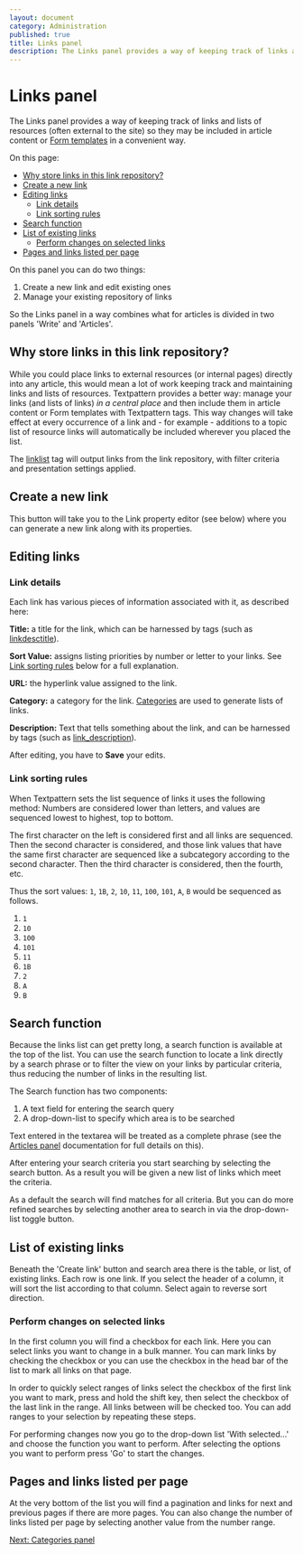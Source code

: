 ```yaml
---
layout: document
category: Administration
published: true
title: Links panel
description: The Links panel provides a way of keeping track of links and lists of external resources.
---
```


# Links panel

The Links panel provides a way of keeping track of links and lists of resources (often external to the site) so they may be included in article content or [Form templates](https://docs.textpattern.com/themes/form-templates-explained) in a convenient way.

On this page:

* [Why store links in this link repository?](#why-store-links-in-this-link-repository)
* [Create a new link](#create-a-new-link)
* [Editing links](#editing-links)
  * [Link details](#link-details)
  * [Link sorting rules](#link-sorting-rules)
* [Search function](#search-function)
* [List of existing links](#list-of-existing-links)
  * [Perform changes on selected links](#perform-changes-on-selected-links)
* [Pages and links listed per page](#pages-and-links-listed-per-page)

On this panel you can do two things:

1. Create a new link and edit existing ones
2. Manage your existing repository of links

So the Links panel in a way combines what for articles is divided in two panels 'Write' and 'Articles'.

## Why store links in this link repository?

While you could place links to external resources (or internal pages) directly into any article, this would mean a lot of work keeping track and maintaining links and lists of resources. Textpattern provides a better way: manage your links (and lists of links) *in a central place* and then include them in article content or Form templates with Textpattern tags. This way changes will take effect at every occurrence of a link and - for example - additions to a topic list of resource links will automatically be included wherever you placed the list.

The [linklist](https://docs.textpattern.com/tags/linklist) tag will output links from the link repository, with filter criteria and presentation settings applied.

## Create a new link

This button will take you to the Link property editor (see below) where you can generate a new link along with its properties.

## Editing links

### Link details

Each link has various pieces of information associated with it, as described here:

**Title:** a title for the link, which can be harnessed by tags (such as [linkdesctitle](https://docs.textpattern.com/tags/linkdesctitle)).

**Sort Value:** assigns listing priorities by number or letter to your links. See [Link sorting rules](#link-sorting-rules) below for a full explanation.

**URL:** the hyperlink value assigned to the link.

**Category:** a category for the link. [Categories](https://docs.textpattern.com/administration/categories-panel) are used to generate lists of links.

**Description:** Text that tells something about the link, and can be harnessed by tags (such as [link_description](https://docs.textpattern.com/tags/link_description)).

After editing, you have to **Save** your edits.

### Link sorting rules

When Textpattern sets the list sequence of links it uses the following method: Numbers are considered lower than letters, and values are sequenced lowest to highest, top to bottom.

The first character on the left is considered first and all links are sequenced. Then the second character is considered, and those link values that have the same first character are sequenced like a subcategory according to the second character. Then the third character is considered, then the fourth, etc.

Thus the sort values: `1`, `1B`, `2`, `10`, `11`, `100`, `101`, `A`, `B` would be sequenced as follows.

1. `1`
2. `10`
3. `100`
4. `101`
5. `11`
6. `1B`
7. `2`
8. `A`
9. `B`

## Search function

Because the links list can get pretty long, a search function is available at the top of the list. You can use the search function to locate a link directly by a search phrase or to filter the view on your links by particular criteria, thus reducing the number of links in the resulting list.

The Search function has two components:

1. A text field for entering the search query
2. A drop-down-list to specify which area is to be searched

Text entered in the textarea will be treated as a complete phrase (see the [Articles panel](https://docs.textpattern.com/administration/articles-panel) documentation for full details on this).

After entering your search criteria you start searching by selecting the search button. As a result you will be given a new list of links which meet the criteria.

As a default the search will find matches for all criteria. But you can do more refined searches by selecting another area to search in via the drop-down-list toggle button.

## List of existing links

Beneath the 'Create link' button and search area there is the table, or list, of existing links. Each row is one link. If you select the header of a column, it will sort the list according to that column. Select again to reverse sort direction.

### Perform changes on selected links

In the first column you will find a checkbox for each link. Here you can select links you want to change in a bulk manner. You can mark links by checking the checkbox or you can use the checkbox in the head bar of the list to mark all links on that page.

In order to quickly select ranges of links select the checkbox of the first link you want to mark, press and hold the shift key, then select the checkbox of the last link in the range. All links between will be checked too. You can add ranges to your selection by repeating these steps.

For performing changes now you go to the drop-down list 'With selected…' and choose the function you want to perform. After selecting the options you want to perform press 'Go' to start the changes.

## Pages and links listed per page

At the very bottom of the list you will find a pagination and links for next and previous pages if there are more pages. You can also change the number of links listed per page by selecting another value from the number range.

[Next: Categories panel](https://docs.textpattern.com/administration/categories-panel)
